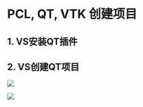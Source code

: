 # PCL, QT, VTK 创建项目

## 1. VS安装QT插件

## 2. VS创建QT项目

![](C:\Users\sjl\AppData\Roaming\marktext\images\2021-12-14-12-13-26-image.png)

![](C:\Users\sjl\AppData\Roaming\marktext\images\2021-12-14-12-14-11-image.png)
